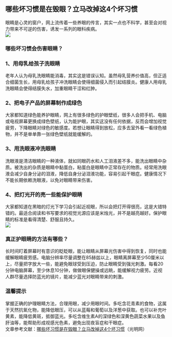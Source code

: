 ## 哪些坏习惯是在毁眼？立马改掉这4个坏习惯  
眼睛是心灵的窗户，网上流传着一些养眼的传言，其实一点也不科学，甚至会对视力带来不可逆的伤害，诱发一系列的眼科疾病。  
![](http://cdncms.v-keep.cn/wp-content/uploads/2020/07/timgcwe.jpg)  
### 哪些坏习惯会伤害眼睛？  
### 1、用母乳给孩子洗眼睛  
老年人认为母乳洗眼睛能消毒，其实这是错误认知。虽然母乳营养价值高，但正适合细菌生长，用母乳给孩子冲洗眼睛会使得细菌侵入而引起结膜炎。健康人用母乳洗眼睛会使得结膜失水，加重眼睛干涩和红肿。  
### 2、把电子产品的屏幕制作成绿色  
大家都知道绿色能养护眼睛，网上有很多绿色的护眼壁纸，很多人会把手机、电脑或电视屏幕更换成绿色壁纸，认为能护眼，其实这没有任何依据，反而会增加视觉疲劳，下降眼睛对绿色的敏感度。若想让眼睛得到放松，应多去室外看一看绿色植物，并不是单单靠一张绿色壁纸就能缓解的。  
### 3、用洗眼液冲洗眼睛  
洗眼液是清洁眼睛的一种液体，就如同眼药水和人工泪液差不多，能洗出眼睛中杂质。被洗出的杂质是眼睛中黏蛋白，粘蛋白是眼睛中正常存在的物质。经常用洗眼液会减少自身分泌的泪液，降低自身分泌泪液功能，容易引起干眼症。健康情况下不能长期依赖洗眼液，以免对眼睛带来伤害。  
### 4、把灯光开的亮一些能保护眼睛  
大家都知道在黑暗的灯光下学习会引起近视眼，所以会把灯开得很亮，这是大错特错的。最适合阅读和书写要求的视觉光源应该是米烛光，并不是越亮越好。保护眼睛的标准是看得清楚、舒服且持久。  
![](http://cdncms.v-keep.cn/wp-content/uploads/2020/07/u14426271103001792647fm11gp0.jpg)  
### 真正护眼睛的方法有哪些？  
长时间盯着屏幕时有意识的眨眨眼，能让眼睛从屏幕光伤害中得到恢复，同时也能缓解眼睛疲劳感。电脑分辨率尽量调整在85赫兹以上，眼睛离屏幕至少50厘米以上，尽量把字放大一些，能避免眼球受到压迫，防止眼睛受到强光刺激。每看20分钟电脑屏幕，至少休息10分钟，做做眼保健操或远眺，能缓解视力疲劳。近视人群尽量选择防蓝光的镜片，能减少蓝光对眼睛带来的刺激。  
### 温馨提示  
掌握正确的护理眼睛方法，合理用眼，减少用眼时间。多吃含花青素的食物，这属于天然抗氧化物，能降低眼压，可以从蓝莓和葡萄以及洋葱中获取。也可以补充叶黄素，能降低黄斑，抵御蓝光。多吃含维生素A的深绿色和深黄色蔬菜水果以及鱼肝油等，能帮助形成视感光色素，避免出现夜盲症和干眼症。  
文章参考文献：<a href="https://m.gmw.cn/toutiao/2020-04/20/content_33748107.htm?tt_group_id=6817603668041269773">哪些坏习惯是在毁眼？立马改掉这4个坏习惯</a>（光明网）  
<!--EndFragment-->  
